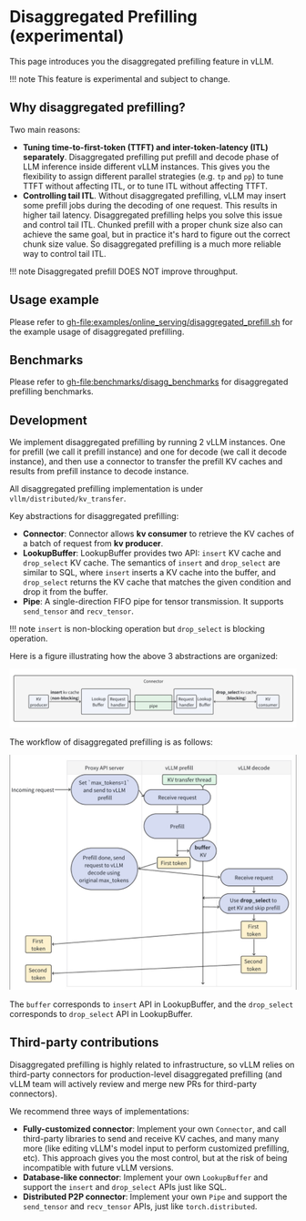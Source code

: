 # Disaggregated Prefilling (experimental)

This page introduces you the disaggregated prefilling feature in vLLM.

!!! note
    This feature is experimental and subject to change.

## Why disaggregated prefilling?

Two main reasons:

- **Tuning time-to-first-token (TTFT) and inter-token-latency (ITL) separately**. Disaggregated prefilling put prefill and decode phase of LLM inference inside different vLLM instances. This gives you the flexibility to assign different parallel strategies (e.g. `tp` and `pp`) to tune TTFT without affecting ITL, or to tune ITL without affecting TTFT.
- **Controlling tail ITL**. Without disaggregated prefilling, vLLM may insert some prefill jobs during the decoding of one request. This results in higher tail latency. Disaggregated prefilling helps you solve this issue and control tail ITL. Chunked prefill with a proper chunk size also can achieve the same goal, but in practice it's hard to figure out the correct chunk size value. So disaggregated prefilling is a much more reliable way to control tail ITL.

!!! note
    Disaggregated prefill DOES NOT improve throughput.

## Usage example

Please refer to <gh-file:examples/online_serving/disaggregated_prefill.sh> for the example usage of disaggregated prefilling.

## Benchmarks

Please refer to <gh-file:benchmarks/disagg_benchmarks> for disaggregated prefilling benchmarks.

## Development

We implement disaggregated prefilling by running 2 vLLM instances. One for prefill (we call it prefill instance) and one for decode (we call it decode instance), and then use a connector to transfer the prefill KV caches and results from prefill instance to decode instance.

All disaggregated prefilling implementation is under `vllm/distributed/kv_transfer`.

Key abstractions for disaggregated prefilling:

- **Connector**: Connector allows **kv consumer** to retrieve the KV caches of a batch of request from **kv producer**.
- **LookupBuffer**: LookupBuffer provides two API: `insert` KV cache and `drop_select` KV cache. The semantics of `insert` and `drop_select` are similar to SQL, where `insert` inserts a KV cache into the buffer, and `drop_select` returns the KV cache that matches the given condition and drop it from the buffer.
- **Pipe**: A single-direction FIFO pipe for tensor transmission. It supports `send_tensor` and `recv_tensor`.

!!! note
    `insert` is non-blocking operation but `drop_select` is blocking operation.

Here is a figure illustrating how the above 3 abstractions are organized:

![Disaggregated prefilling abstractions](../assets/features/disagg_prefill/abstraction.jpg)

The workflow of disaggregated prefilling is as follows:

![Disaggregated prefilling workflow](../assets/features/disagg_prefill/overview.jpg)

The `buffer` corresponds to `insert` API in LookupBuffer, and the `drop_select` corresponds to `drop_select` API in LookupBuffer.

## Third-party contributions

Disaggregated prefilling is highly related to infrastructure, so vLLM relies on third-party connectors for production-level disaggregated prefilling (and vLLM team will actively review and merge new PRs for third-party connectors).

We recommend three ways of implementations:

- **Fully-customized connector**: Implement your own `Connector`, and call third-party libraries to send and receive KV caches, and many many more (like editing vLLM's model input to perform customized prefilling, etc). This approach gives you the most control, but at the risk of being incompatible with future vLLM versions.
- **Database-like connector**: Implement your own `LookupBuffer` and support the `insert` and `drop_select` APIs just like SQL.
- **Distributed P2P connector**: Implement your own `Pipe` and support the `send_tensor` and `recv_tensor` APIs, just like `torch.distributed`.
